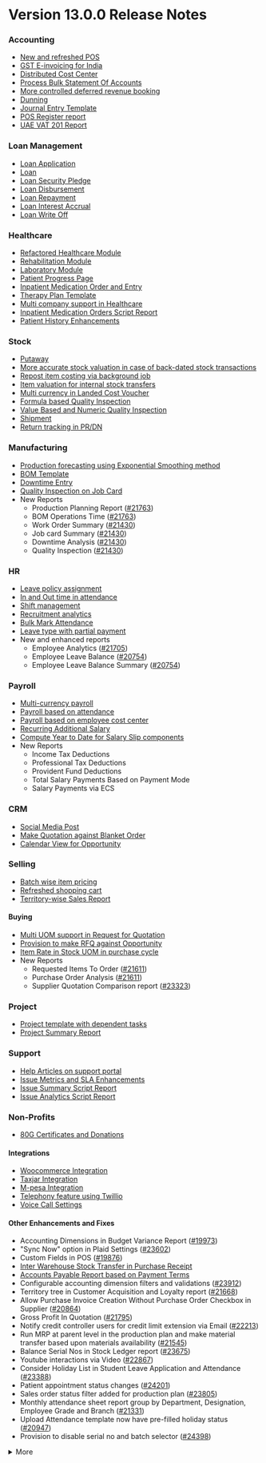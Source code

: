 # Version 13.0.0 Release Notes

### Accounting
- [New and refreshed POS](https://github.com/netmanthan/tallyzen/pull/20789)
- [GST E-invoicing for India](https://docs.tallyzen.com/docs/user/manual/en/regional/india/setup-e-invoicing)
- [Distributed Cost Center](https://docs.tallyzen.com/docs/user/manual/en/accounts/distributed-cost-center)
- [Process Bulk Statement Of Accounts](https://docs.tallyzen.com/docs/user/manual/en/accounts/process-statement-of-accounts)
- [More controlled deferred revenue booking](https://docs.tallyzen.com/docs/user/manual/en/accounts/process-deferred-accounting)
- [Dunning](https://docs.tallyzen.com/docs/user/manual/en/accounts/dunning)
- [Journal Entry Template](https://docs.tallyzen.com/docs/user/manual/en/accounts/journal-entry-template)
- [POS Register report](https://github.com/netmanthan/tallyzen/pull/23313)
- [UAE VAT 201 Report](https://github.com/netmanthan/tallyzen/pull/23447)


### Loan Management
- [Loan Application](https://docs.tallyzen.com/docs/user/manual/en/loan-management/loan-application)
- [Loan](https://docs.tallyzen.com/docs/user/manual/en/loan-management/loan)
- [Loan Security Pledge](https://docs.tallyzen.com/docs/user/manual/en/loan-management/loan-security-pledge)
- [Loan Disbursement](https://docs.tallyzen.com/docs/user/manual/en/loan-management/loan-disbursement)
- [Loan Repayment](https://docs.tallyzen.com/docs/user/manual/en/loan-management/loan-repayment)
- [Loan Interest Accrual](https://docs.tallyzen.com/docs/user/manual/en/loan-management/loan-interest-accrual)
- [Loan Write Off](https://docs.tallyzen.com/docs/user/manual/en/loan-management/loan-write-off)

### Healthcare
- [Refactored Healthcare Module](https://docs.tallyzen.com/docs/user/manual/en/healthcare)
- [Rehabilitation Module](https://docs.tallyzen.com/docs/user/manual/en/healthcare/exercise_type)
- [Laboratory Module](https://docs.tallyzen.com/docs/user/manual/en/healthcare/setup_laboratory)
- [Patient Progress Page](https://github.com/netmanthan/tallyzen/pull/22474)
- [Inpatient Medication Order and Entry](https://docs.tallyzen.com/docs/user/manual/en/healthcare/inpatient_medication_entry)
- [Therapy Plan Template](https://docs.tallyzen.com/docs/user/manual/en/healthcare/therapy_plan)
- [Multi company support in Healthcare](https://github.com/netmanthan/tallyzen/pull/21290)
- [Inpatient Medication Orders Script Report](https://github.com/netmanthan/tallyzen/pull/23984)
- [Patient History Enhancements](https://github.com/netmanthan/tallyzen/pull/24033)


### Stock
- [Putaway](https://docs.tallyzen.com/docs/user/manual/en/stock/putaway-rule)
- [More accurate stock valuation in case of back-dated stock transactions](https://github.com/netmanthan/tallyzen/pull/24183)
- [Repost item costing via background job](https://github.com/netmanthan/tallyzen/pull/24183)
- [Item valuation for internal stock transfers](https://github.com/netmanthan/tallyzen/pull/24200)
- [Multi currency in Landed Cost Voucher](https://github.com/netmanthan/tallyzen/pull/24127)
- [Formula based Quality Inspection](https://docs.tallyzen.com/docs/user/manual/en/stock/quality-inspection)
- [Value Based and Numeric Quality Inspection](https://github.com/netmanthan/tallyzen/pull/24181)
- [Shipment](https://github.com/netmanthan/tallyzen/pull/22914)
- [Return tracking in PR/DN](https://github.com/netmanthan/tallyzen/pull/22859)

### Manufacturing
- [Production forecasting using Exponential Smoothing method](https://docs.tallyzen.com/docs/user/manual/en/manufacturing/reports/demand-driven-forecasting)
- [BOM Template](https://docs.tallyzen.com/docs/user/manual/en/manufacturing/bill-of-materials#34-bom-template)
- [Downtime Entry](https://docs.tallyzen.com/docs/user/manual/en/manufacturing/downtime-entry)
- [Quality Inspection on Job Card](https://github.com/netmanthan/tallyzen/pull/23964)
- New Reports
  - Production Planning Report ([#21763](https://github.com/netmanthan/tallyzen/pull/21763))
  - BOM Operations Time ([#21763](https://github.com/netmanthan/tallyzen/pull/21763))
  - Work Order Summary ([#21430](https://github.com/netmanthan/tallyzen/pull/21430))
  - Job card Summary ([#21430](https://github.com/netmanthan/tallyzen/pull/21430))
  - Downtime Analysis ([#21430](https://github.com/netmanthan/tallyzen/pull/21430))
  - Quality Inspection ([#21430](https://github.com/netmanthan/tallyzen/pull/21430))

### HR
- [Leave policy assignment](https://github.com/netmanthan/tallyzen/pull/23112)
- [In and Out time in attendance](https://github.com/netmanthan/tallyzen/pull/21547)
- [Shift management](https://docs.tallyzen.com/docs/user/manual/en/human-resources/shift-management)
- [Recruitment analytics](https://github.com/netmanthan/tallyzen/pull/21732)
- [Bulk Mark Attendance](https://github.com/netmanthan/tallyzen/pull/20062)
- [Leave type with partial payment](https://github.com/netmanthan/tallyzen/pull/23173)
- New and enhanced reports
    - Employee Analytics ([#21705](https://github.com/netmanthan/tallyzen/pull/21705))
    - Employee Leave Balance ([#20754](https://github.com/netmanthan/tallyzen/pull/20754))
    - Employee Leave Balance Summary ([#20754](https://github.com/netmanthan/tallyzen/pull/20754))

### Payroll
- [Multi-currency payroll](https://github.com/netmanthan/tallyzen/pull/23519)
- [Payroll based on attendance](https://github.com/netmanthan/tallyzen/pull/21258)
- [Payroll based on employee cost center](https://github.com/netmanthan/tallyzen/pull/21609)
- [Recurring Additional Salary](https://github.com/netmanthan/tallyzen/pull/20936)
- [Compute Year to Date for Salary Slip components](https://github.com/netmanthan/tallyzen/pull/24362)
- New Reports
  - Income Tax Deductions
  - Professional Tax Deductions
  - Provident Fund Deductions
  - Total Salary Payments Based on Payment Mode
  - Salary Payments via ECS

### CRM
- [Social Media Post](https://docs.tallyzen.com/docs/user/manual/en/CRM/social-media-post)
- [Make Quotation against Blanket Order](https://docs.tallyzen.com/docs/user/manual/en/selling/blanket-order)
- [Calendar View for Opportunity](https://github.com/netmanthan/tallyzen/pull/21280)

### Selling
- [Batch wise item pricing](https://github.com/netmanthan/tallyzen/pull/24470)
- [Refreshed shopping cart](https://github.com/netmanthan/tallyzen/pull/22617)
- [Territory-wise Sales Report](https://github.com/netmanthan/tallyzen/pull/20428)

#### Buying
- [Multi UOM support in Request for Quotation](https://github.com/netmanthan/tallyzen/pull/22249)
- [Provision to make RFQ against Opportunity](https://github.com/netmanthan/tallyzen/pull/22765)
- [Item Rate in Stock UOM in purchase cycle](https://github.com/netmanthan/tallyzen/pull/24315)
- New Reports
  - Requested Items To Order ([#21611](https://github.com/netmanthan/tallyzen/pull/21611))
  - Purchase Order Analysis ([#21611](https://github.com/netmanthan/tallyzen/pull/21611))
  - Supplier Quotation Comparison report ([#23323](https://github.com/netmanthan/tallyzen/pull/23323))

### Project
- [Project template with dependent tasks](https://github.com/netmanthan/tallyzen/pull/24092)
- [Project Summary Report](https://github.com/netmanthan/tallyzen/pull/21587)

### Support
- [Help Articles on support portal](https://github.com/netmanthan/tallyzen/pull/22194)
- [Issue Metrics and SLA Enhancements](https://github.com/netmanthan/tallyzen/pull/21617)
- [Issue Summary Script Report](https://docs.tallyzen.com/docs/user/manual/en/support/support_reports)
- [Issue Analytics Script Report](https://docs.tallyzen.com/docs/user/manual/en/support/support_reports)

### Non-Profits
- [80G Certificates and Donations](https://docs.tallyzen.com/docs/user/manual/en/non_profit/tax_exemption_80g_certificate)

#### Integrations
- [Woocommerce Integration](https://docs.tallyzen.com/docs/user/manual/en/tallyzen_integration/woocommerce_integration)
- [Taxjar Integration](https://github.com/netmanthan/tallyzen/pull/21047)
- [M-pesa Integration](https://docs.tallyzen.com/docs/user/manual/en/tallyzen_integration/mpesa-integration)
- [Telephony feature using Twillio](https://github.com/netmanthan/tallyzen/pull/24032)
- [Voice Call Settings](https://github.com/netmanthan/tallyzen/pull/24126)


#### Other Enhancements and Fixes
- Accounting Dimensions in Budget Variance Report ([#19973](https://github.com/netmanthan/tallyzen/pull/19973))
- "Sync Now" option in Plaid Settings ([#23602](https://github.com/netmanthan/tallyzen/pull/23602))
- Custom Fields in POS ([#19876](https://github.com/netmanthan/tallyzen/pull/19876))
- [Inter Warehouse Stock Transfer in Purchase Receipt](https://docs.tallyzen.com/docs/user/manual/en/stock/articles/material-transfer-from-delivery-note)
- [Accounts Payable Report based on Payment Terms](https://docs.tallyzen.com/docs/user/manual/en/accounts/accounting-reports)
- Configurable accounting dimension filters and validations ([#23912](https://github.com/netmanthan/tallyzen/pull/23912))
- Territory tree in Customer Acquisition and Loyalty report ([#21668](https://github.com/netmanthan/tallyzen/pull/21668))
- Allow Purchase Invoice Creation Without Purchase Order Checkbox in Supplier ([#20864](https://github.com/netmanthan/tallyzen/pull/20864))
- Gross Profit In Quotation ([#21795](https://github.com/netmanthan/tallyzen/pull/21795))
- Notify credit controller users for credit limit extension via Email ([#22213](https://github.com/netmanthan/tallyzen/pull/22213))
- Run MRP at parent level in the production plan and make material transfer based upon materials availability ([#21545](https://github.com/netmanthan/tallyzen/pull/21545))
- Balance Serial Nos in Stock Ledger report ([#23675](https://github.com/netmanthan/tallyzen/pull/23675))
- Youtube interactions via Video  ([#22867](https://github.com/netmanthan/tallyzen/pull/22867))
- Consider Holiday List in Student Leave Application and Attendance ([#23388](https://github.com/netmanthan/tallyzen/pull/23388))
- Patient appointment status changes ([#24201](https://github.com/netmanthan/tallyzen/pull/24201))
- Sales order status filter added for production plan ([#23805](https://github.com/netmanthan/tallyzen/pull/23805))
- Monthly attendance sheet report group by Department, Designation, Employee Grade and Branch ([#21331](https://github.com/netmanthan/tallyzen/pull/21331))
- Upload Attendance template now have pre-filled holiday status ([#20947](https://github.com/netmanthan/tallyzen/pull/20947))
- Provision to disable serial no and batch selector ([#24398](https://github.com/netmanthan/tallyzen/pull/24398))

<details>
<summary>More</summary>

- Fetch Items from BOM in Stock Entry([#19498](https://github.com/netmanthan/tallyzen/pull/19498))
- Supplier Sourced Items in BOM ([#23557](https://github.com/netmanthan/tallyzen/pull/23557))
- Close Production Plan ([#23728](https://github.com/netmanthan/tallyzen/pull/23728))
- Button to create Stock Entry for Drug Shortage ([#24012](https://github.com/netmanthan/tallyzen/pull/24012))
- Added column cost center in Accounts Receivable report ([#23835](https://github.com/netmanthan/tallyzen/pull/23835))
- Added jinja templating in Contract Template ([#24046](https://github.com/netmanthan/tallyzen/pull/24046))
- Make account number length configurable ([#23845](https://github.com/netmanthan/tallyzen/pull/23845))
- Add company and correct filter in bank reconciliation statement ([#23614](https://github.com/netmanthan/tallyzen/pull/23614))
- Added Condition field in Pricing Rule ([#23014](https://github.com/netmanthan/tallyzen/pull/23014))
- Open lead status on next contact date ([#23445](https://github.com/netmanthan/tallyzen/pull/23445))
- [Tax Category in POS Profile](https://docs.tallyzen.com/docs/user/manual/en/accounts/pos-profile)
- Added phone field in product Inquiry ([#23170](https://github.com/netmanthan/tallyzen/pull/23170))
- Allow Discharge despite Unbilled Healthcare Services ([#24281](https://github.com/netmanthan/tallyzen/pull/24281))
- Do Not Bill Patient Encounters for Inpatients ([#24355](https://github.com/netmanthan/tallyzen/pull/24355))
- Autofill Supplier pop-up when only 1 Supplier in RFQ ([#22512](https://github.com/netmanthan/tallyzen/pull/22512))
- Accounting entries for service item in Purchase receipt ([#22223](https://github.com/netmanthan/tallyzen/pull/22223))
- Added Project in Sales Analytics report ([#23309](https://github.com/netmanthan/tallyzen/pull/23309))
- Added all companies option in employee tree to view employee across all companies ([#22573](https://github.com/netmanthan/tallyzen/pull/22573))
- Email Group Option In Email Campaign ([#22731](https://github.com/netmanthan/tallyzen/pull/22731))
- Stock Report Enhancements ([#21727](https://github.com/netmanthan/tallyzen/pull/21727))
- Added range for age in stock ageing ([#22622](https://github.com/netmanthan/tallyzen/pull/22622))
- Report Summary in Financial Statement([#20876](https://github.com/netmanthan/tallyzen/pull/20876))
- Added sequence id in routing for the completion of operations sequentially ([#23641](https://github.com/netmanthan/tallyzen/pull/23641))
- Nested Set filtering for Accounting Dimension
- Add/Remove Items from submitted Sales/Purchase Order
- Provision to edit Item Details from Marketplace
- Scan Barcode in Purchase Receipt
- Disable Rounded Totals Checkbox for Salary Slips in HR Settings

- Renamed Loan Management to Loan on Desk Page ([#21877](https://github.com/netmanthan/tallyzen/pull/21877))
- Added Expense Approver field in Employee master ([#22244](https://github.com/netmanthan/tallyzen/pull/22244))
- Bill all hours by default on Timesheet ([#22155](https://github.com/netmanthan/tallyzen/pull/22155))
- Unable to cancel employee advance ([#22374](https://github.com/netmanthan/tallyzen/pull/22374))
- Status error in purchase invoice ([#22351](https://github.com/netmanthan/tallyzen/pull/22351))
- Item-wise sales and purchase register export ([#22184](https://github.com/netmanthan/tallyzen/pull/22184))
- Billing address in for Purchase documents ([#22233](https://github.com/netmanthan/tallyzen/pull/22233))
- Handle canceled entries in financial statements ([#22231](https://github.com/netmanthan/tallyzen/pull/22231))
- Default period start date and period end date for financial statements ([#22011](https://github.com/netmanthan/tallyzen/pull/22011))
- Update Packed Items via Update Items in Sales Order ([#22392](https://github.com/netmanthan/tallyzen/pull/22392))
- Hide delete company transactions button if not system manager ([#21839](https://github.com/netmanthan/tallyzen/pull/21839))
- Skipping total row for tree-view reports ([#22350](https://github.com/netmanthan/tallyzen/pull/22350))
- Cancelled entries in tds payable monthly report ([#22131](https://github.com/netmanthan/tallyzen/pull/22131))
- Inter-company Invoice currency for multicurrency transactions ([#21984](https://github.com/netmanthan/tallyzen/pull/21984))
- Filter batches based on item and warehouse in Pick List (develop) ([#21780](https://github.com/netmanthan/tallyzen/pull/21780))
- Set cost center in Expense Claim child based on parent (if missing) ([#22175](https://github.com/netmanthan/tallyzen/pull/22175))
- Item wise backdated stock entry posting for immutable ledger ([#22366](https://github.com/netmanthan/tallyzen/pull/22366))
- Shopping cart UI fixes ([#22137](https://github.com/netmanthan/tallyzen/pull/22137))
- Filter Leave Type based on allocation for a particular employee ([#22050](https://github.com/netmanthan/tallyzen/pull/22050))
- Party validation for inter-warehouse transaction ([#22186](https://github.com/netmanthan/tallyzen/pull/22186))
- Manufacturing dashboard and work order summary chart ([#21946](https://github.com/netmanthan/tallyzen/pull/21946))
- IP Admission and Discharge, Minor fixes ([#21817](https://github.com/netmanthan/tallyzen/pull/21817))
- Validation of Purchase Order against Material Request missing ([#22192](https://github.com/netmanthan/tallyzen/pull/22192))
- Staffing Plan validation ([#22379](https://github.com/netmanthan/tallyzen/pull/22379))
- Do not allow backdated stock transactions in previous fiscal year ([#21967](https://github.com/netmanthan/tallyzen/pull/21967))
- Employee Advance Return not working ([#21812](https://github.com/netmanthan/tallyzen/pull/21812))
- Added card for reports on education desk ([#21853](https://github.com/netmanthan/tallyzen/pull/21853))
- Refactored project summary report  ([#21943](https://github.com/netmanthan/tallyzen/pull/21943))
- Revenue and Customer Count only in date range in Customer Acquitition Report ([#22210](https://github.com/netmanthan/tallyzen/pull/22210))
- Alternative item not working for subcontract ([#22386](https://github.com/netmanthan/tallyzen/pull/22386))
- Unable to create batched Item ([#22393](https://github.com/netmanthan/tallyzen/pull/22393))
- Filters for the manufacturing reports ([#21960](https://github.com/netmanthan/tallyzen/pull/21960))
- Raw material warehouse in Production Planning Report ([#21982](https://github.com/netmanthan/tallyzen/pull/21982))
- Allowed LWP leave types to select in Leave Application even if there is no allocation against them ([#22197](https://github.com/netmanthan/tallyzen/pull/22197))
- Report not working on parameter Grade ([#21951](https://github.com/netmanthan/tallyzen/pull/21951))
- Allow to enter Relieving date if employee status is Left ([#22242](https://github.com/netmanthan/tallyzen/pull/22242))
- Resetting lost reason in opportunity and quotation ([#22378](https://github.com/netmanthan/tallyzen/pull/22378))
- Filtering issues in opening invoice creation tool ([#21969](https://github.com/netmanthan/tallyzen/pull/21969))
- Set default reference Id for "On Previous Row Amount" and "On Previous Row Total" ([#22346](https://github.com/netmanthan/tallyzen/pull/22346))
- UX date range field separated in from and to date fields. ([#21765](https://github.com/netmanthan/tallyzen/pull/21765))
- Enable show_configure_button when shopping cart is enabled ([#22468](https://github.com/netmanthan/tallyzen/pull/22468))
- Setup status indicators for Job Offer and Job Applicant (develop) ([#22445](https://github.com/netmanthan/tallyzen/pull/22445))
- Item-wise sales history report ([#22783](https://github.com/netmanthan/tallyzen/pull/22783))
- Setting filter for project in kanban board ([#22717](https://github.com/netmanthan/tallyzen/pull/22717))
- Dashboard For Timesheet ([#22750](https://github.com/netmanthan/tallyzen/pull/22750))
- Handle custom statuses for the pause SLA configuration ([#22349](https://github.com/netmanthan/tallyzen/pull/22349))
- Quality Feedback and Template ([#22571](https://github.com/netmanthan/tallyzen/pull/22571))
- Unable to change link from new lead to existing customer ([#22787](https://github.com/netmanthan/tallyzen/pull/22787))
- Move Issue List actions under 'Actions' dropdown (ux) ([#22710](https://github.com/netmanthan/tallyzen/pull/22710))
- Cost center should only show option of selected company ([#22598](https://github.com/netmanthan/tallyzen/pull/22598))
- Serial No Rename does not affect  Stock Ledger Entry ([#22746](https://github.com/netmanthan/tallyzen/pull/22746))
- Descriptions not copied while creating Fees from Fee Structure ([#22792](https://github.com/netmanthan/tallyzen/pull/22792))
- Company filter for cost_center and expense_account in all sales and purchase transactions ([#22478](https://github.com/netmanthan/tallyzen/pull/22478))
- Arrangements of filters for reports accounts payable & receivable  ([#22636](https://github.com/netmanthan/tallyzen/pull/22636))
- Update the project after task deletion so that the % completed shows correct value ([#22591](https://github.com/netmanthan/tallyzen/pull/22591))
- Block Invalid Serial No updates in Maintenance Schedule ([#22665](https://github.com/netmanthan/tallyzen/pull/22665))
- Fetch item price in sales invoice based on it's validity ([#22563](https://github.com/netmanthan/tallyzen/pull/22563))
- Add view ledger button for cancelled docs ([#22432](https://github.com/netmanthan/tallyzen/pull/22432))
- Allow creating SLA documents even if SLA tracking is not enabled ([#22608](https://github.com/netmanthan/tallyzen/pull/22608))
- Quotation list view blank if quotation_to field not set as a standard filter ([#22672](https://github.com/netmanthan/tallyzen/pull/22672))
- Salary deductions report fixes ([#22397](https://github.com/netmanthan/tallyzen/pull/22397))
22727))
- Incorrect delivered qty in Supplier-Wise Sales Analytics ([#22631](https://github.com/netmanthan/tallyzen/pull/22631))
- Moved parent warehouse to top section also added a section break ([#22708](https://github.com/netmanthan/tallyzen/pull/22708))
- Skip Progress and Completed by fields on Task Duplication ([#22565](https://github.com/netmanthan/tallyzen/pull/22565))
- Incorrect stock after merging the items ([#22526](https://github.com/netmanthan/tallyzen/pull/22526))
- Letter head not found in opening invoice creation tool ([#22488](https://github.com/netmanthan/tallyzen/pull/22488))
- Cannot cancel asset and asset movement ([#22441](https://github.com/netmanthan/tallyzen/pull/22441))
- Fetch project-related info in Timesheet ([#22423](https://github.com/netmanthan/tallyzen/pull/22423))
- Currency symbol not showing as per company currency in stock balance report ([#22724](https://github.com/netmanthan/tallyzen/pull/22724))
- Add default cost center in payment reconciliation JV ([#22614](https://github.com/netmanthan/tallyzen/pull/22614))
- Stock Reconciliation Invalid Quantity for Batched Item ([#22726](https://github.com/netmanthan/tallyzen/pull/22726))
- Project link not set in accounts other than profit and loss accounts ([#22051](https://github.com/netmanthan/tallyzen/pull/22051))
- Buying price for non stock item in gross profit report ([#22616](https://github.com/netmanthan/tallyzen/pull/22616))
- Multi currency payment reconciliation ([#22738](https://github.com/netmanthan/tallyzen/pull/22738))
- Cannot cancel assets with repair pending ([#22440](https://github.com/netmanthan/tallyzen/pull/22440))
- Reset homepage to home after unchecking products page ([#22736](https://github.com/netmanthan/tallyzen/pull/22736))
- Generic Message in previous doc validation for buying and selling ([#22546](https://github.com/netmanthan/tallyzen/pull/22546))
- Expense claim outstanding while making payment entry ([#22735](https://github.com/netmanthan/tallyzen/pull/22735))
- Take parent cost center for child if no cost center at child in expense claim ([#22496](https://github.com/netmanthan/tallyzen/pull/22496))
- Consider company fiscal year for getting balance ([#22577](https://github.com/netmanthan/tallyzen/pull/22577))
- Pick List empty table and Serial-Batch items handling ([#22426](https://github.com/netmanthan/tallyzen/pull/22426))
- Show total row in print format of financial statement ([#22693](https://github.com/netmanthan/tallyzen/pull/22693))
- Set Root as Parent if no parent in new tree view node ([#22497](https://github.com/netmanthan/tallyzen/pull/22497))
- Multiple pos issues ([#23725](https://github.com/netmanthan/tallyzen/pull/23725))
- Calculate taxes if tax is based on item quantity and inclusive on item price ([#23001](https://github.com/netmanthan/tallyzen/pull/23001))
- Contact us button not visible in the website for the non variant items ([#23217](https://github.com/netmanthan/tallyzen/pull/23217))
- Not able to make Material Request from Sales Order ([#23669](https://github.com/netmanthan/tallyzen/pull/23669))
- Capture advance payments in payment order ([#23256](https://github.com/netmanthan/tallyzen/pull/23256))
- Program and Course Enrollment fixes ([#23333](https://github.com/netmanthan/tallyzen/pull/23333))
- Cannot create asset if cwip disabled and account not set ([#23580](https://github.com/netmanthan/tallyzen/pull/23580))
- Cannot merge pos invoices with inclusive tax ([#23541](https://github.com/netmanthan/tallyzen/pull/23541))
- Do not allow Company as accounting dimension ([#23755](https://github.com/netmanthan/tallyzen/pull/23755))
- Set value of wrong Bank Account field in Payment Entry ([#22302](https://github.com/netmanthan/tallyzen/pull/22302))
- Reverse journal entry for multi-currency ([#23165](https://github.com/netmanthan/tallyzen/pull/23165))
- Updated integrations desk page ([#23772](https://github.com/netmanthan/tallyzen/pull/23772))
- Assessment Result child table not visible when accessed via Assessment Plan dashboard ([#22880](https://github.com/netmanthan/tallyzen/pull/22880))
- Conversion factor fixes in Stock Entry ([#23407](https://github.com/netmanthan/tallyzen/pull/23407))
- Total calculations for multi-currency RCM invoices ([#23072](https://github.com/netmanthan/tallyzen/pull/23072))
- Show accounts in financial statements upto level 20 ([#23718](https://github.com/netmanthan/tallyzen/pull/23718))
- Consolidated financial statement sums values into wrong parent ([#23288](https://github.com/netmanthan/tallyzen/pull/23288))
- Set SLA variance in seconds for Duration fieldtype ([#23765](https://github.com/netmanthan/tallyzen/pull/23765))
- Added missing reports on selling desk ([#23548](https://github.com/netmanthan/tallyzen/pull/23548))
- Fixed heading in the mobile view ([#23145](https://github.com/netmanthan/tallyzen/pull/23145))
- Misleading filters on Item tax Template Link field ([#22918](https://github.com/netmanthan/tallyzen/pull/22918))
- Do not consider opening entries for TDS calculation ([#23597](https://github.com/netmanthan/tallyzen/pull/23597))
- Attendance calendar map fix ([#23245](https://github.com/netmanthan/tallyzen/pull/23245))
- Post cancellation accounting entry on posting date instead of current ([#23361](https://github.com/netmanthan/tallyzen/pull/23361))
- Set Customer only if Contact is present ([#23704](https://github.com/netmanthan/tallyzen/pull/23704))
- Add Delivery Note Count in Sales Invoice Dashboard ([#23161](https://github.com/netmanthan/tallyzen/pull/23161))
- Breadcrumbs for Maintenance Visit and Schedule ([#23369](https://github.com/netmanthan/tallyzen/pull/23369))
- Raise Error on over receipt/consumption for sub-contracted PR ([#23195](https://github.com/netmanthan/tallyzen/pull/23195))
- Validate if company not set in the Payment Entry ([#23419](https://github.com/netmanthan/tallyzen/pull/23419))
- Ignore company and bank account doctype while deleting company transactions ([#22953](https://github.com/netmanthan/tallyzen/pull/22953))
- Sales funnel data is inconsistent ([#23110](https://github.com/netmanthan/tallyzen/pull/23110))
- Credit Limit Email not working ([#23059](https://github.com/netmanthan/tallyzen/pull/23059))
- Add Company in list fields to fetch for Expense Claim ([#23007](https://github.com/netmanthan/tallyzen/pull/23007))
- Issue form cleaned up and renamed Minutes to First Response field ([#23066](https://github.com/netmanthan/tallyzen/pull/23066))
- Quotation lost reason options fix ([#22814](https://github.com/netmanthan/tallyzen/pull/22814))
- Tax amounts in HSN Wise Outward summary ([#23076](https://github.com/netmanthan/tallyzen/pull/23076))
- Patient Appointment not able to save ([#23434](https://github.com/netmanthan/tallyzen/pull/23434))
- Removed Working Hours field from Company ([#23009](https://github.com/netmanthan/tallyzen/pull/23009))
- Added check-in time validation in the Inpatient Record - Transfer ([#22958](https://github.com/netmanthan/tallyzen/pull/22958))
- Handle Blank from/to range in Numeric Item Attribute ([#23483](https://github.com/netmanthan/tallyzen/pull/23483))
- Sequence Matcher error in Bank Reconciliation ([#23539](https://github.com/netmanthan/tallyzen/pull/23539))
- Fixed Conversion Factor rate for the BOM Exploded Item ([#23151](https://github.com/netmanthan/tallyzen/pull/23151))
- Payment Schedule not fetching ([#23476](https://github.com/netmanthan/tallyzen/pull/23476))
- Validate if removed Item Attributes exist in variant items ([#22911](https://github.com/netmanthan/tallyzen/pull/22911))
- Set default billing address for purchase documents ([#22950](https://github.com/netmanthan/tallyzen/pull/22950))
- Added help link in navbar settings ([#22943](https://github.com/netmanthan/tallyzen/pull/22943))
- Apply TDS on Purchase Invoice creation from Purchase Order and Purchase Receipt ([#23282](https://github.com/netmanthan/tallyzen/pull/23282))
- Education Module fixes ([#23714](https://github.com/netmanthan/tallyzen/pull/23714))
- Filter out cancelled entries in customer ledger summary ([#23205](https://github.com/netmanthan/tallyzen/pull/23205))
- Fiscal Year and Tax Rates for Italy ([#23623](https://github.com/netmanthan/tallyzen/pull/23623))
- Production Plan incorrect Work Order qty ([#23264](https://github.com/netmanthan/tallyzen/pull/23264))
- Added new filters in the Batch-wise Balance History report ([#23676](https://github.com/netmanthan/tallyzen/pull/23676))
- Update state code and union territory for Daman and Diu ([#22988](https://github.com/netmanthan/tallyzen/pull/22988))
- Set Stock UOM in item while creating Material Request from Stock Entry ([#23436](https://github.com/netmanthan/tallyzen/pull/23436))
- Sales Order to Purchase Order flow improvement ([#23357](https://github.com/netmanthan/tallyzen/pull/23357))
- Student Admission and Student Applicant fixes ([#23515](https://github.com/netmanthan/tallyzen/pull/23515))
- Loan disbursement amount validation ([#24000](https://github.com/netmanthan/tallyzen/pull/24000))
- Making company address read-only in delivery note ([#23890](https://github.com/netmanthan/tallyzen/pull/23890))
- BOM stock report color showing always red ([#23994](https://github.com/netmanthan/tallyzen/pull/23994))
- Added filter for customer field in Issue ([#24051](https://github.com/netmanthan/tallyzen/pull/24051))
- Added project link in timesheet form ([#23764](https://github.com/netmanthan/tallyzen/pull/23764))
- Update integrations desk page ([#23767](https://github.com/netmanthan/tallyzen/pull/23767))
- Place of supply change on address change ([#23941](https://github.com/netmanthan/tallyzen/pull/23941))
- TDS calculation, skip invoices with "Apply Tax Withholding Amount" has disabled ([#23672](https://github.com/netmanthan/tallyzen/pull/23672))
- Auto fetch serial nos with modified conversion factor ([#23854](https://github.com/netmanthan/tallyzen/pull/23854))
- Default cost center in item master not set in stock entry ([#23877](https://github.com/netmanthan/tallyzen/pull/23877))
- Incorrect de-link serial no and batch ([#23947](https://github.com/netmanthan/tallyzen/pull/23947))
- Accounting for internal transfer invoices within same company ([#24021](https://github.com/netmanthan/tallyzen/pull/24021))
- Multiple pricing rule with margin type as Percentage is not working ([#24205](https://github.com/netmanthan/tallyzen/pull/24205))
- Added Purchase Order to Global Search ([#24055](https://github.com/netmanthan/tallyzen/pull/24055))
- Cannot expand row in update items dialog ([#23839](https://github.com/netmanthan/tallyzen/pull/23839))
- Maintain stock can't be changed it there is product bundle ([#23989](https://github.com/netmanthan/tallyzen/pull/23989))
- SO to PO Mapping Issue ([#23820](https://github.com/netmanthan/tallyzen/pull/23820))
- Asset with value zero doesn't show up in fixed asset register ([#24091](https://github.com/netmanthan/tallyzen/pull/24091))
- Cannot save customer email & phone ([#23797](https://github.com/netmanthan/tallyzen/pull/23797))
- Incorrect balance value in stock balance report ([#24048](https://github.com/netmanthan/tallyzen/pull/24048))
- Payment Terms not fetched in Purchase Invoice from Purchase Receipt ([#23735](https://github.com/netmanthan/tallyzen/pull/23735))
- Fix for LMS Sign Up link ([#23743](https://github.com/netmanthan/tallyzen/pull/23743))
- Incorrect stock quantity if 'Allow Multiple Material Consumption… ([#24116](https://github.com/netmanthan/tallyzen/pull/24116))
- Added wrong absent days calculation in salary slip ([#23897](https://github.com/netmanthan/tallyzen/pull/23897))
- Purchase receipt to purchase invoice bill date mapping ([#23967](https://github.com/netmanthan/tallyzen/pull/23967))
- Overriding po ([#24022](https://github.com/netmanthan/tallyzen/pull/24022))
- Do not cancel reference document on Quality Inspection cancellation ([#24198](https://github.com/netmanthan/tallyzen/pull/24198))
- Get formatted value in 'taxes' print template ([#24035](https://github.com/netmanthan/tallyzen/pull/24035))
- Don't overrule Item Price via Pricing Rule Rate if 0 ([#23636](https://github.com/netmanthan/tallyzen/pull/23636))
- Job card error handling for operations field ([#23991](https://github.com/netmanthan/tallyzen/pull/23991))
- Validation for journal entry with 0 debit and credit values ([#23975](https://github.com/netmanthan/tallyzen/pull/23975))
- Check if customer exists in product listing ([#24030](https://github.com/netmanthan/tallyzen/pull/24030))
- Asset finance book posting date fix ([#23778](https://github.com/netmanthan/tallyzen/pull/23778))
- Same source and target tables in Status Updater's update query ([#24110](https://github.com/netmanthan/tallyzen/pull/24110))
- Asset finance book depreciation posting date fix ([#23833](https://github.com/netmanthan/tallyzen/pull/23833))
- Ignore exception during leave ledger creation from patch ([#24005](https://github.com/netmanthan/tallyzen/pull/24005))
- Added link of bank reconciliation and clearance in accounting desk page ([#23850](https://github.com/netmanthan/tallyzen/pull/23850))
- Sales invoice add button from sales order dashboard ([#24077](https://github.com/netmanthan/tallyzen/pull/24077))
- Incorrect calculation for consumed qty for subcontract item ([#23257](https://github.com/netmanthan/tallyzen/pull/23257))
- Incorrect required_qty in Production Planning Report ([#24074](https://github.com/netmanthan/tallyzen/pull/24074))
- Email digest user not found ([#23949](https://github.com/netmanthan/tallyzen/pull/23949))
- Delete Receive at Warehouse entry on cancellation of Send to War… ([#24115](https://github.com/netmanthan/tallyzen/pull/24115))
- Added TDS Payable account number and an error message ([#24065](https://github.com/netmanthan/tallyzen/pull/24065))
- Override field_map for job card gantt ([#24155](https://github.com/netmanthan/tallyzen/pull/24155))
- Old shopify order syncing date ([#23990](https://github.com/netmanthan/tallyzen/pull/23990))
- Shipping chanrges not sync in tallyzen from shopify ([#24114](https://github.com/netmanthan/tallyzen/pull/24114))
- GSTR B2C report ([#24039](https://github.com/netmanthan/tallyzen/pull/24039))
- Ignore cancelled entries in stock balance report ([#23757](https://github.com/netmanthan/tallyzen/pull/23757))
- Stock ageing report not working ([#23923](https://github.com/netmanthan/tallyzen/pull/23923))
- Incorrect assign to in Maintenance Schedule  ([#23831](https://github.com/netmanthan/tallyzen/pull/23831))
- Improve UX of DATEV report ([#23892](https://github.com/netmanthan/tallyzen/pull/23892))
- Set SLA variance in seconds for Duration fieldtype ([#23765](https://github.com/netmanthan/tallyzen/pull/23765))
- dDouble exception in payroll ([#24078](https://github.com/netmanthan/tallyzen/pull/24078))
- Make asset dashboard charts public ([#23751](https://github.com/netmanthan/tallyzen/pull/23751))
- Don't copy terms and discount from SO to PO ([#23903](https://github.com/netmanthan/tallyzen/pull/23903))
- Ignore doctypes on company transaction delete ([#23864](https://github.com/netmanthan/tallyzen/pull/23864))
- Error handling in Upload Attendance  ([#23907](https://github.com/netmanthan/tallyzen/pull/23907))
- Tax template update on customer address change ([#24160](https://github.com/netmanthan/tallyzen/pull/24160))
- Not able to save bom ([#23910](https://github.com/netmanthan/tallyzen/pull/23910))
- Enable Allow Auto Repeat for standard doctypes having auto_repeat field ([#23776](https://github.com/netmanthan/tallyzen/pull/23776))
- Place of Supply fix in Sales Invoices ([#23785](https://github.com/netmanthan/tallyzen/pull/23785))
- Opening invoices in GSTR-1 report ([#24117](https://github.com/netmanthan/tallyzen/pull/24117))
- Partial serial no return issue ([#24208](https://github.com/netmanthan/tallyzen/pull/24208))
- Import taxjar globally in the taxjar_integration module ([#24027](https://github.com/netmanthan/tallyzen/pull/24027))
- Payroll attendance error ([#23887](https://github.com/netmanthan/tallyzen/pull/23887))
- Loan application link on creating loan ([#23937](https://github.com/netmanthan/tallyzen/pull/23937))
- POS item search includes non stock items ([#23914](https://github.com/netmanthan/tallyzen/pull/23914))
- Paid amount in Sales Invoice POS return resets to 0 ([#24057](https://github.com/netmanthan/tallyzen/pull/24057))
- Fiscal year can be shorter than 12 months ([#23838](https://github.com/netmanthan/tallyzen/pull/23838))
- Loan repayment type option remove ([#23582](https://github.com/netmanthan/tallyzen/pull/23582))
- Item wise tax calculation ([#23744](https://github.com/netmanthan/tallyzen/pull/23744))
- Enabling track changes for stock settings ([#23982](https://github.com/netmanthan/tallyzen/pull/23982))
- Added link of bank reconciliation and clearance in accounting desk page ([#23809](https://github.com/netmanthan/tallyzen/pull/23809))
- Location data on Asset to use command(make_demo) ([#23825](https://github.com/netmanthan/tallyzen/pull/23825))
- Handle Account and Item None not found in Opening Invoice Creation Tool ([#23559](https://github.com/netmanthan/tallyzen/pull/23559))
- Multiple subcontracting issues ([#23662](https://github.com/netmanthan/tallyzen/pull/23662))
- Sequence id override with workstation column ([#23810](https://github.com/netmanthan/tallyzen/pull/23810))
- Leave policy dashboard fix and roles ([#24170](https://github.com/netmanthan/tallyzen/pull/24170))
- Scan barcode does not update barcode item field in sales order ([#24090](https://github.com/netmanthan/tallyzen/pull/24090))
- Item price duplicate checking ([#23408](https://github.com/netmanthan/tallyzen/pull/23408))
- Tax template update on supplier change for India ([#24060](https://github.com/netmanthan/tallyzen/pull/24060))
- Consumed qty logic for subcontracted raw materials ([#23314](https://github.com/netmanthan/tallyzen/pull/23314))
- Finance book not getting added in journal Entry of asset value adjustment ([#24100](https://github.com/netmanthan/tallyzen/pull/24100))
- Set proper state code in ewaybill JSON when GST category is SEZ ([#23953](https://github.com/netmanthan/tallyzen/pull/23953))
- Copying po no when mapping doc ([#23729](https://github.com/netmanthan/tallyzen/pull/23729))
- Duplicate items validation for POS Invoice when allow multiple items is disabled ([#23896](https://github.com/netmanthan/tallyzen/pull/23896))
- Do not allow Company as accounting dimension ([#23749](https://github.com/netmanthan/tallyzen/pull/23749))
- Validation for duplicate Tax Category ([#23978](https://github.com/netmanthan/tallyzen/pull/23978))
- Therapy plan and session fixes ([#23817](https://github.com/netmanthan/tallyzen/pull/23817))
- Pricing rule with transaction not working for additional product ([#24053](https://github.com/netmanthan/tallyzen/pull/24053))
- Inpatient Medication Order and Entry fixes ([#23799](https://github.com/netmanthan/tallyzen/pull/23799))
- Avoid using SQL query to get fiscal year dates ([#24050](https://github.com/netmanthan/tallyzen/pull/24050))
- Auto Statewise gst tax template ([#23832](https://github.com/netmanthan/tallyzen/pull/23832))
- On save sequence id column override with workstation ([#23812](https://github.com/netmanthan/tallyzen/pull/23812))
- Multiple pricing rules are not working on selling side ([#22711](https://github.com/netmanthan/tallyzen/pull/22711))
- Salary slip popup error ([#24192](https://github.com/netmanthan/tallyzen/pull/24192))
- Multiple pricing rule with margin type as Percentage is not working ([#24204](https://github.com/netmanthan/tallyzen/pull/24204))
- Allow statistical component in salary structure. ([#24424](https://github.com/netmanthan/tallyzen/pull/24424))
- Set current asset value before calculating difference amount ([#24119](https://github.com/netmanthan/tallyzen/pull/24119))
- To use Stock UoM in BOM Stock Report ([#24339](https://github.com/netmanthan/tallyzen/pull/24339))
- Accounting entries of asset when submitting purchase receipt ([#24191](https://github.com/netmanthan/tallyzen/pull/24191))
- Batch/Serial Selector for Scanned Batched Item ([#24338](https://github.com/netmanthan/tallyzen/pull/24338))
- Link timesheets with corresponding projects ([#24346](https://github.com/netmanthan/tallyzen/pull/24346))
- Material request wrong status issue ([#24019](https://github.com/netmanthan/tallyzen/pull/24019))
- UX issues in e-invoicing ([#24358](https://github.com/netmanthan/tallyzen/pull/24358))
- Company Wise Valuation Rate for RM in BOM ([#24324](https://github.com/netmanthan/tallyzen/pull/24324))
- Stock ageing should not take cancelled stock entries. ([#24437](https://github.com/netmanthan/tallyzen/pull/24437))
- Partial loan security unpledging ([#24252](https://github.com/netmanthan/tallyzen/pull/24252))
- Asset depreciation ledger ([#24226](https://github.com/netmanthan/tallyzen/pull/24226))
- Back Update from QC based on Batch No ([#24329](https://github.com/netmanthan/tallyzen/pull/24329))
- Fix for not having fiscal year while creating new company ([#24130](https://github.com/netmanthan/tallyzen/pull/24130))
- E-invoice print format not showing other charges ([#24474](https://github.com/netmanthan/tallyzen/pull/24474))
- Tax template update on customer address change ([#24146](https://github.com/netmanthan/tallyzen/pull/24146))
- Do not manufacture same serial no multiple times ([#24164](https://github.com/netmanthan/tallyzen/pull/24164))
- Ignore group cost center validation for period closing voucher ([#24375](https://github.com/netmanthan/tallyzen/pull/24375))
- Partial serial no return issue ([#24207](https://github.com/netmanthan/tallyzen/pull/24207))
- GSTR-1 double entry issue ([#24376](https://github.com/netmanthan/tallyzen/pull/24376))
- Not able to create dunning from sales invoice ([#24349](https://github.com/netmanthan/tallyzen/pull/24349))
- Set company in leave allocation and leave ledger entry ([#24296](https://github.com/netmanthan/tallyzen/pull/24296))
- Allow leave policy assignment to be canceled. ([#24265](https://github.com/netmanthan/tallyzen/pull/24265))
- Removed all day event from shift assignment calendar ([#24397](https://github.com/netmanthan/tallyzen/pull/24397))
- Tax calculation on salary slip for the first month ([#24272](https://github.com/netmanthan/tallyzen/pull/24272))
- Validate tax template for tax category ([#24402](https://github.com/netmanthan/tallyzen/pull/24402))
- Numeric/Non-numeric QI UX ([#24517](https://github.com/netmanthan/tallyzen/pull/24517))
- Finished good produced qty validation ([#24220](https://github.com/netmanthan/tallyzen/pull/24220))
- Incorrect serial no in the subcontracted purchase receipt ([#24354](https://github.com/netmanthan/tallyzen/pull/24354))
- Don't validate warehouse values between Material Request and Stock Entry ([#24294](https://github.com/netmanthan/tallyzen/pull/24294))
- Don't cancel job card if manufacturing entry has made ([#24063](https://github.com/netmanthan/tallyzen/pull/24063))
- Subscription prepaid date validation ([#24356](https://github.com/netmanthan/tallyzen/pull/24356))
- Payment Period based on invoice date report fix/refactor ([#24378](https://github.com/netmanthan/tallyzen/pull/24378))
- Drop ship partial order fixed ([#24072](https://github.com/netmanthan/tallyzen/pull/24072))
- Payment entry multi-currency issue ([#24332](https://github.com/netmanthan/tallyzen/pull/24332))
- Multiple pricing rule issue ([#24515](https://github.com/netmanthan/tallyzen/pull/24515))
- Last purchase rate not updating when voucher cancelled if only one voucher is present ([#24322](https://github.com/netmanthan/tallyzen/pull/24322))
- Do not cancel reference document on Quality Inspection cancellation ([#24197](https://github.com/netmanthan/tallyzen/pull/24197))
- Refactored fetching & validating address from tallyzen rather than gst portal ([#24297](https://github.com/netmanthan/tallyzen/pull/24297))
- Opportunity Status fix ([#22944](https://github.com/netmanthan/tallyzen/pull/22944))
- Fixed stock and account balance syncing ([#24644](https://github.com/netmanthan/tallyzen/pull/24644))
- Fixed incorrect stock ledger qty in the stock ledger report and bin ([#24649](https://github.com/netmanthan/tallyzen/pull/24649))
- Fixed Consolidated Financial Statement report ([#24580](https://github.com/netmanthan/tallyzen/pull/24580))
- Repost incompleted backdated transactions ([#24991](https://github.com/netmanthan/tallyzen/pull/24991))
- Unequal debit and credit issue on RCM Invoice ([#24838](https://github.com/netmanthan/tallyzen/pull/24838))
- Period list for exponential smoothing forecasting report ([#24983](https://github.com/netmanthan/tallyzen/pull/24983))
- POS Opening Entry with empty balance detail rows ([#24891](https://github.com/netmanthan/tallyzen/pull/24891))
- Use account_name only in consolidated report ([#24840](https://github.com/netmanthan/tallyzen/pull/24840))
- Validation of job card in stock entry ([#24882](https://github.com/netmanthan/tallyzen/pull/24882))
- Incorrect Nil Exempt and Non GST amount in GSTR3B report ([#24918](https://github.com/netmanthan/tallyzen/pull/24918))
- TDS check getting checked after reload ([#24973](https://github.com/netmanthan/tallyzen/pull/24973))
- Membership and Donation API fixes ([#24900](https://github.com/netmanthan/tallyzen/pull/24900))
- Allow zero valuation in stock reconciliation ([#24985](https://github.com/netmanthan/tallyzen/pull/24985))
- Simplified logic for additional salary ([#24907](https://github.com/netmanthan/tallyzen/pull/24907))
- Allow to select item code in batch naming ([#24825](https://github.com/netmanthan/tallyzen/pull/24825))
- Membership renewal validation (#24963) ([#24964](https://github.com/netmanthan/tallyzen/pull/24964))
</details>